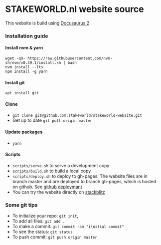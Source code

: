 # STAKEWORLD.nl website source

This website is build using [Docusaurus 2](https://docusaurus.io/)

### Installation guide

#### Install nvm & yarn
```
wget -qO- https://raw.githubusercontent.com/nvm-sh/nvm/v0.39.1/install.sh | bash
nvm install --lts
npm install -g yarn
```

#### Install git
```
apt install git
```

#### Clone
* `git clone git@github.com:stakeworld/stakeworld-website.git`
* Get up to date `git pull origin master`

#### Update packages
* `yarn`

#### Scripts
* `scripts/serve.sh` to serve a development copy
* `scripts/build.sh` to build a local copy
* `scripts/deploy.sh` to deploy to gh-pages. The website files are in branch master and are deployed to branch gh-pages, which is hosted on github. See [github deploymant](https://docusaurus.io/docs/next/deployment#deploying-to-github-pages)
* You can try the website directly on [stackblitz](https://stackblitz.com/github/stakeworld/stakeworld-website/tree/master/?file=README.md)

### Some git tips
* To initialize your repo: `git init`, 
* To add all files: `git add .`
* To make a commit: `git commit -am "i\nitial commit"`
* To see the status: `git status`
* To push commit: `git push origin master`

